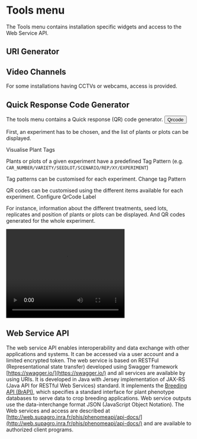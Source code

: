 # Tools menu

The Tools menu contains installation specific widgets and access to the Web Service API.

## URI Generator

## Video Channels
For some installations having CCTVs or webcams, access is provided. 

## Quick Response Code Generator  

The tools menu contains a Quick response (QR) code generator. <button type="button" class="btn btn-default btn-sm">
          <span class="glyphicon glyphicon-qrcode"></span> Qrcode 
        </button>
      

First, an experiment has to be chosen, and the list of plants or plots can be displayed.

<span class="btn btn-success">Visualise Plant Tags</span> 

Plants or plots of a given experiment have a predefined Tag Pattern (e.g. `CAR_NUMBER/VARIETY/SEEDLOT/SCENARIO/REP/XY/EXPERIMENT`)

Tag patterns can be customised for each experiment. <span class="btn btn-warning">Change tag Pattern</span> 

QR codes can be customised using the different items available for each experiment. <span class="btn btn-primary">Configure QrCode Label</span>

For instance, information about the different treatments, seed lots, replicates and position of plants or plots can be displayed. And QR codes generated for the whole experiment. 

<video width="320" height="240" controls>
 <source src="/vid/QRcodeGenerator.mp4" type='video/mp4'>
Your browser does not support the video tag.
</video> 

## Web Service API

The web service API enables interoperability and data exchange with other applications and systems. It can be accessed via a user account and a limited encrypted token. The web service  is based on RESTFul (Representational state transfer) developed using Swagger framework [https://swagger.io/](https://swagger.io/) and all services are available by using URIs. It is developed in Java with Jersey implementation of JAX-RS (Java API for RESTful Web Services) standard. It implements the [Breeding API (BrAPI)](http://www.brapi.org/), which specifies a standard interface for plant phenotype databases to serve data to crop breeding applications. Web service outputs use the data-interchange format JSON (JavaScript Object Notation). The Web services and access are described at [http://web.supagro.inra.fr/phis/phenomeapi/api-docs/](http://web.supagro.inra.fr/phis/phenomeapi/api-docs/) and are available to authorized client programs. 
